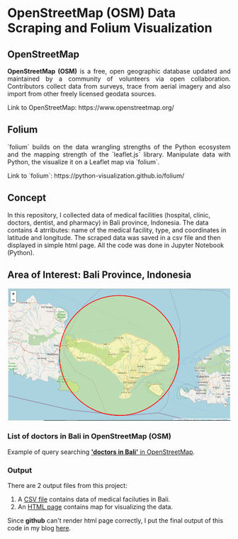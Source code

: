 # OpenStreetMap (OSM) Data Scraping and Folium Visualization
## OpenStreetMap
<p align='justify'><b>OpenStreetMap (OSM)</b> is a free, open geographic database updated and maintained by a community of volunteers via open collaboration. Contributors collect data from surveys, trace from aerial imagery and also import from other freely licensed geodata sources.</p>
Link to OpenStreetMap: https://www.openstreetmap.org/

## Folium
<p align='justify'>`folium` builds on the data wrangling strengths of the Python ecosystem and the mapping strength of the `leaflet.js` library. Manipulate data with Python, the visualize it on a Leaflet map via `folium`.</p>
Link to `folium`: https://python-visualization.github.io/folium/

## Concept
In this repository, I collected data of medical facilities (hospital, clinic, doctors, dentist, and pharmacy) in Bali province, Indonesia. The data contains 4 atrributes: name of the medical facility, type, and coordinates in latitude and longitude. The scraped data was saved in a csv file and then displayed in simple html page. All the code was done in Jupyter Notebook (Python).

## Area of Interest: Bali Province, Indonesia
<img src=Bali.png width='800'>

### List of doctors in Bali in OpenStreetMap (OSM)
Example of query searching [**'doctors in Bali'** in OpenStreetMap](https://www.openstreetmap.org/search?query=doctor%20in%20Bali#map=10/-8.3732/115.1010).

### Output
There are 2 output files from this project:
1. A [CSV file](https://github.com/salmiah-ls/OpenStreetMap-data-scraping-and-Folium-visualization/blob/master/list_medical.csv) contains data of medical faciluties in Bali.
2. An [HTML page](https://github.com/salmiah-ls/OpenStreetMap-data-scraping-and-Folium-visualization/blob/master/Bali_medical_facilities.html) contains map for visualizing the data.

Since **github** can't render html page correctly, I put the final output of this code in my blog [here](https://sites.google.com/view/salmiah-ls/bali).
